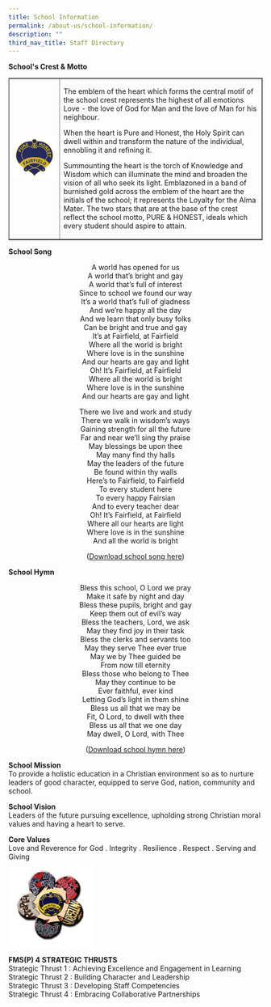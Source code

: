 ```yaml
---
title: School Information
permalink: /about-us/school-information/
description: ""
third_nav_title: Staff Directory
---
```

<p><strong>School's Crest &amp; Motto</strong></p>
<table style="border-collapse: collapse; width: 100%;" border="1">
<tbody>
<tr>
<td style="width: 20%;"><img src="/images/info1.jpg"></td>
<td style="width: 80%;">
<p>The emblem of the heart which forms the central motif of the school crest represents the highest of all emotions Love - the love of God for Man and the love of Man for his neighbour.</p>
<p>When the heart is Pure and Honest, the Holy Spirit can dwell within and transform the nature of the individual, ennobling it and refining it.</p>
<p>Summounting the heart is the torch of Knowledge and Wisdom which can illuminate the mind and broaden the vision of all who seek its light. Emblazoned in a band of burnished gold across the emblem of the heart are the initials of the school; it represents the Loyalty for the Alma Mater. The two stars that are at the base of the crest reflect the school motto, PURE &amp; HONEST, ideals which every student should aspire to attain.</p>
</td>
</tr>
</tbody>
</table>
<p><strong>School Song</strong></p>
<p style="text-align: center;">A world has opened for us<br />A world that&rsquo;s bright and gay<br />A world that&rsquo;s full of interest<br />Since to school we found our way<br />It&rsquo;s a world that&rsquo;s full of gladness<br />And we&rsquo;re happy all the day<br />And we learn that only busy folks<br />Can be bright and true and gay<br />It&rsquo;s at Fairfield, at Fairfield<br />Where all the world is bright<br />Where love is in the sunshine<br />And our hearts are gay and light<br />Oh! It&rsquo;s Fairfield, at Fairfield<br />Where all the world is bright<br />Where love is in the sunshine<br />And our hearts are gay and light</p>
<p style="text-align: center;">There we live and work and study<br />There we walk in wisdom&rsquo;s ways<br />Gaining strength for all the future<br />Far and near we&rsquo;ll sing thy praise<br />May blessings be upon thee<br />May many find thy halls<br />May the leaders of the future<br />Be found within thy walls<br />Here&rsquo;s to Fairfield, to Fairfield<br />To every student here<br />To every happy Fairsian<br />And to every teacher dear<br />Oh! It&rsquo;s Fairfield, at Fairfield<br />Where all our hearts are light<br />Where love is in the sunshine<br />And all the world is bright</p>
<p style="text-align: center;">(<a href="https://fmsp.moe.edu.sg/qql/slot/u546/2019%20Fairfield%20Methodist%20Pri/About%20Us/School%20Information/School%20Song.mp3" target="_blank" rel="noopener">Download school song here</a>)</p>
<p><strong>School Hymn</strong></p>
<p style="text-align: center;">Bless this school, O Lord we pray<br />Make it safe by night and day<br />Bless these pupils, bright and gay<br />Keep them out of evil&rsquo;s way<br />Bless the teachers, Lord, we ask<br />May they find joy in their task<br />Bless the clerks and servants too<br />May they serve Thee ever true<br />May we by Thee guided be<br />From now till eternity<br />Bless those who belong to Thee<br />May they continue to be<br />Ever faithful, ever kind<br />Letting God&rsquo;s light in them shine<br />Bless us all that we may be<br />Fit, O Lord, to dwell with thee<br />Bless us all that we one day<br />May dwell, O Lord, with Thee</p>
<p style="text-align: center;">(<a href="https://fmsp.moe.edu.sg/qql/slot/u546/2019%20Fairfield%20Methodist%20Pri/About%20Us/School%20Information/School%20Hymn.mp3" target="_blank" rel="noopener">Download school hymn here</a>)</p>
<p><strong>School Mission<br /></strong>To provide a holistic education in a Christian environment so as to nurture leaders of good character, equipped to serve God, nation, community and school.</p>
<p><strong>School Vision<br /></strong>Leaders of the future pursuing excellence, upholding strong Christian moral values and having a heart to serve.</p>
<p><strong>Core Values<br /></strong>Love and Reverence for God . Integrity . Resilience . Respect . Serving and Giving</p>
<img style="width: 33%;" src="/images/info2.jpg" />
<p><strong>FMS(P) 4 STRATEGIC THRUSTS<br /></strong>Strategic Thrust 1 : Achieving Excellence and Engagement in Learning<br />Strategic Thrust 2 : Building Character and Leadership<br />Strategic Thrust 3 : Developing Staff Competencies<br />Strategic Thrust 4 : Embracing Collaborative Partnerships</p>